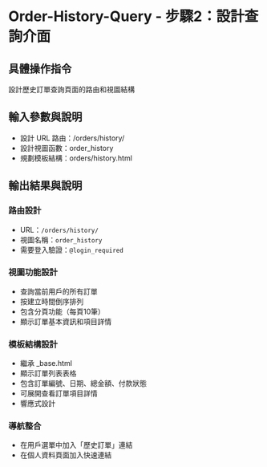 # Order-History-Query - 步驟2：設計查詢介面

## 具體操作指令
設計歷史訂單查詢頁面的路由和視圖結構

## 輸入參數與說明
- 設計 URL 路由：/orders/history/
- 設計視圖函數：order_history
- 規劃模板結構：orders/history.html

## 輸出結果與說明

### 路由設計
- URL：`/orders/history/`
- 視圖名稱：`order_history`
- 需要登入驗證：`@login_required`

### 視圖功能設計
- 查詢當前用戶的所有訂單
- 按建立時間倒序排列
- 包含分頁功能（每頁10筆）
- 顯示訂單基本資訊和項目詳情

### 模板結構設計
- 繼承 _base.html
- 顯示訂單列表表格
- 包含訂單編號、日期、總金額、付款狀態
- 可展開查看訂單項目詳情
- 響應式設計

### 導航整合
- 在用戶選單中加入「歷史訂單」連結
- 在個人資料頁面加入快速連結